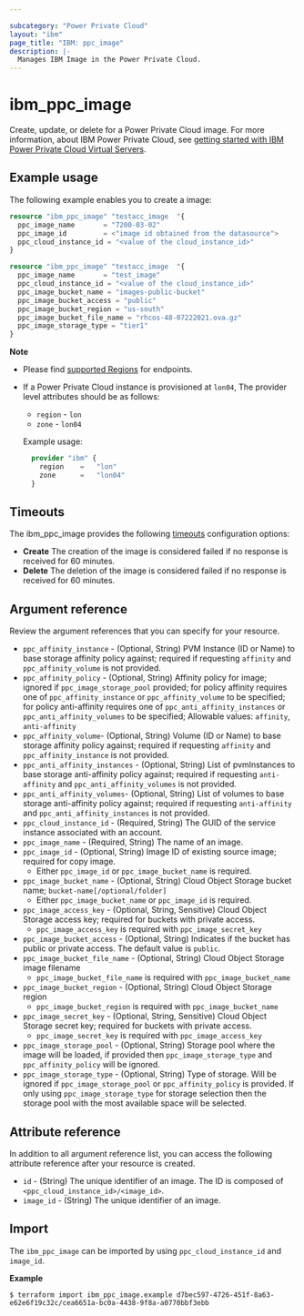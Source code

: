 ```yaml
---

subcategory: "Power Private Cloud"
layout: "ibm"
page_title: "IBM: ppc_image"
description: |-
  Manages IBM Image in the Power Private Cloud.
---
```


# ibm_ppc_image
Create, update, or delete for a Power Private Cloud image. For more information, about IBM Power Private Cloud, see [getting started with IBM Power Private Cloud Virtual Servers](https://cloud.ibm.com/docs/power-iaas?topic=power-iaas-getting-started).

## Example usage
The following example enables you to create a image:

```terraform
resource "ibm_ppc_image" "testacc_image  "{
  ppc_image_name       = "7200-03-02"
  ppc_image_id         = <"image id obtained from the datasource">
  ppc_cloud_instance_id = "<value of the cloud_instance_id>"
}
```

```terraform
resource "ibm_ppc_image" "testacc_image  "{
  ppc_image_name       = "test_image"
  ppc_cloud_instance_id = "<value of the cloud_instance_id>"
  ppc_image_bucket_name = "images-public-bucket"
  ppc_image_bucket_access = "public"
  ppc_image_bucket_region = "us-south"
  ppc_image_bucket_file_name = "rhcos-48-07222021.ova.gz"
  ppc_image_storage_type = "tier1"
}
```

**Note**
* Please find [supported Regions](https://cloud.ibm.com/apidocs/power-cloud#endpoint) for endpoints.
* If a Power Private Cloud instance is provisioned at `lon04`, The provider level attributes should be as follows:
  * `region` - `lon`
  * `zone` - `lon04`
  
  Example usage:
  
  ```terraform
    provider "ibm" {
      region    =   "lon"
      zone      =   "lon04"
    }
  ```
  
## Timeouts

The   ibm_ppc_image   provides the following [timeouts](https://www.terraform.io/docs/language/resources/syntax.html) configuration options:

- **Create** The creation of the image is considered failed if no response is received for 60 minutes. 
- **Delete** The deletion of the image is considered failed if no response is received for 60 minutes. 

## Argument reference
Review the argument references that you can specify for your resource. 

- `ppc_affinity_instance` - (Optional, String) PVM Instance (ID or Name) to base storage affinity policy against; required if requesting `affinity` and `ppc_affinity_volume` is not provided.
- `ppc_affinity_policy` - (Optional, String) Affinity policy for image; ignored if `ppc_image_storage_pool` provided; for policy affinity requires one of `ppc_affinity_instance` or `ppc_affinity_volume` to be specified; for policy anti-affinity requires one of `ppc_anti_affinity_instances` or `ppc_anti_affinity_volumes` to be specified; Allowable values: `affinity`, `anti-affinity`
- `ppc_affinity_volume`- (Optional, String) Volume (ID or Name) to base storage affinity policy against; required if requesting `affinity` and `ppc_affinity_instance` is not provided.
- `ppc_anti_affinity_instances` - (Optional, String) List of pvmInstances to base storage anti-affinity policy against; required if requesting `anti-affinity` and `ppc_anti_affinity_volumes` is not provided.
- `ppc_anti_affinity_volumes`- (Optional, String) List of volumes to base storage anti-affinity policy against; required if requesting `anti-affinity` and `ppc_anti_affinity_instances` is not provided.
- `ppc_cloud_instance_id` - (Required, String) The GUID of the service instance associated with an account.
- `ppc_image_name` - (Required, String) The name of an image.
- `ppc_image_id` - (Optional, String) Image ID of existing source image; required for copy image.
  - Either `ppc_image_id` or `ppc_image_bucket_name` is required.
- `ppc_image_bucket_name` - (Optional, String) Cloud Object Storage bucket name; `bucket-name[/optional/folder]`
  - Either `ppc_image_bucket_name` or `ppc_image_id` is required.
- `ppc_image_access_key` - (Optional, String, Sensitive) Cloud Object Storage access key; required for buckets with private access.
  - `ppc_image_access_key` is required with `ppc_image_secret_key`
- `ppc_image_bucket_access` - (Optional, String) Indicates if the bucket has public or private access. The default value is `public`.
- `ppc_image_bucket_file_name` - (Optional, String) Cloud Object Storage image filename
  - `ppc_image_bucket_file_name` is required with `ppc_image_bucket_name`
- `ppc_image_bucket_region` - (Optional, String) Cloud Object Storage region
  - `ppc_image_bucket_region` is required with `ppc_image_bucket_name`
- `ppc_image_secret_key` - (Optional, String, Sensitive) Cloud Object Storage secret key; required for buckets with private access.
  - `ppc_image_secret_key` is required with `ppc_image_access_key`
- `ppc_image_storage_pool` - (Optional, String) Storage pool where the image will be loaded, if provided then `ppc_image_storage_type` and `ppc_affinity_policy` will be ignored.
- `ppc_image_storage_type` - (Optional, String) Type of storage. Will be ignored if `ppc_image_storage_pool` or `ppc_affinity_policy` is provided. If only using `ppc_image_storage_type` for storage selection then the storage pool with the most available space will be selected.


## Attribute reference
In addition to all argument reference list, you can access the following attribute reference after your resource is created.

- `id` - (String) The unique identifier of an image. The ID is composed of `<ppc_cloud_instance_id>/<image_id>`. 
- `image_id` - (String) The unique identifier of an image.

## Import

The `ibm_ppc_image` can be imported by using `ppc_cloud_instance_id` and `image_id`.

**Example**

```
$ terraform import ibm_ppc_image.example d7bec597-4726-451f-8a63-e62e6f19c32c/cea6651a-bc0a-4438-9f8a-a0770bbf3ebb
```
